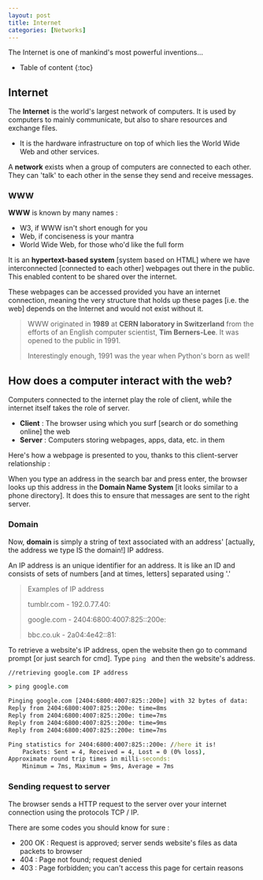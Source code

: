 ```yaml
---
layout: post
title: Internet
categories: [Networks]
---
```


The Internet is one of mankind's most powerful inventions...

* Table of content
{:toc}

## Internet

The **Internet** is the world's largest network of computers. It is used by computers to mainly communicate, but also to share resources and exchange files.

* It is the hardware infrastructure on top of which lies the World Wide Web and other services.

A **network** exists when a group of computers are connected to each other. They can 'talk' to each other in the sense they send and receive messages.

### WWW

**WWW** is known by many names :

* W3, if WWW isn't short enough for you
* Web, if conciseness is your mantra
* World Wide Web, for those who'd like the full form

It is an **hypertext-based system** [system based on HTML] where we have interconnected [connected to each other] webpages out there in the public. This enabled content to be shared over the internet.

These webpages can be accessed provided you have an internet connection, meaning the very structure that holds up these pages [i.e. the web] depends on the Internet and would not exist without it.

> WWW originated in **1989** at **CERN laboratory in Switzerland** from the efforts of an English computer scientist, **Tim Berners-Lee**. It was opened to the public in 1991.
> 
> Interestingly enough, 1991 was the year when Python's born as well!

## How does a computer interact with the web?

Computers connected to the internet play the role of client, while the internet itself takes the role of server.

* **Client** : The browser using which you surf [search or do something online] the web
* **Server** : Computers storing webpages, apps, data, etc. in them

Here's how a webpage is presented to you, thanks to this client-server relationship :

When you type an address in the search bar and press enter, the browser looks up this address in the **Domain Name System** [it looks similar to a phone directory]. It does this to ensure that messages are sent to the right server.

### Domain

Now, **domain** is simply a string of text associated with an address' [actually, the address we type IS the domain!] IP address.

An IP address is an unique identifier for an address. It is like an ID and consists of sets of numbers [and at times, letters] separated using '.'

> Examples of IP address
> 
> tumblr.com - 192.0.77.40:
> 
> google.com - 2404:6800:4007:825::200e:
> 
> bbc.co.uk - 2a04:4e42::81:

To retrieve a website's IP address, open the website then go to command prompt [or just search for cmd]. Type `ping ` and then the website's address.

``` cmd
//retrieving google.com IP address

> ping google.com

Pinging google.com [2404:6800:4007:825::200e] with 32 bytes of data:
Reply from 2404:6800:4007:825::200e: time=8ms
Reply from 2404:6800:4007:825::200e: time=7ms
Reply from 2404:6800:4007:825::200e: time=9ms
Reply from 2404:6800:4007:825::200e: time=7ms

Ping statistics for 2404:6800:4007:825::200e: //here it is!
    Packets: Sent = 4, Received = 4, Lost = 0 (0% loss),
Approximate round trip times in milli-seconds:
    Minimum = 7ms, Maximum = 9ms, Average = 7ms
```

### Sending request to server

The browser sends a HTTP request to the server over your internet connection using the protocols TCP / IP.

There are some codes you should know for sure :

* 200 OK : Request is approved; server sends website's files as data packets to browser
* 404 : Page not found; request denied
* 403 : Page forbidden; you can't access this page for certain reasons
